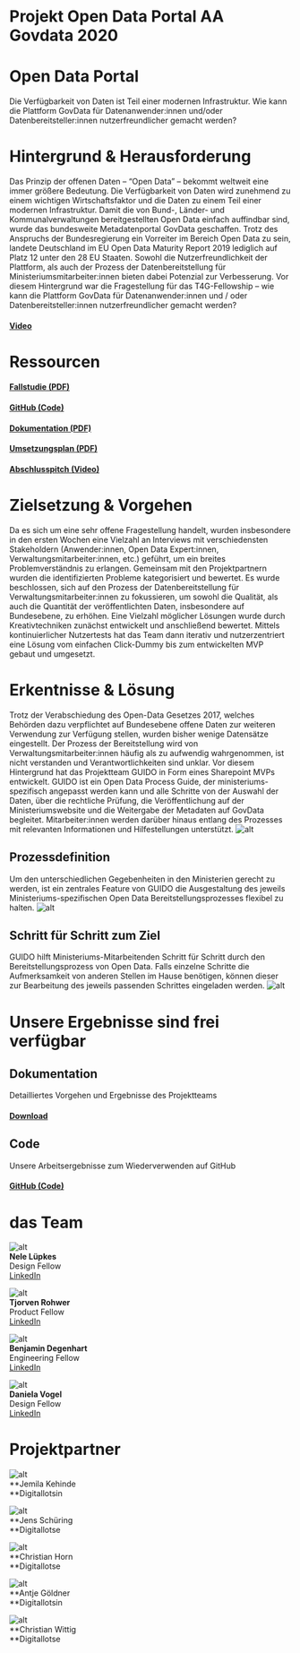 # Projekt Open Data Portal AA Govdata 2020


# Open Data Portal

Die Verfügbarkeit von Daten ist Teil einer modernen Infrastruktur.  Wie kann die Plattform GovData für Datenanwender:innen und/oder Datenbereitsteller:innen nutzerfreundlicher gemacht werden?


# Hintergrund & Herausforderung

Das Prinzip der offenen Daten – “Open Data” – bekommt weltweit eine immer größere Bedeutung. Die Verfügbarkeit von Daten wird zunehmend zu einem wichtigen Wirtschaftsfaktor und die Daten zu einem Teil einer modernen Infrastruktur. Damit die von Bund-, Länder- und Kommunalverwaltungen bereitgestellten Open Data einfach auffindbar sind, wurde das bundesweite Metadatenportal GovData geschaffen. Trotz des Anspruchs der Bundesregierung ein Vorreiter im Bereich Open Data zu sein, landete Deutschland im EU Open Data Maturity Report 2019 lediglich auf Platz 12 unter den 28 EU Staaten. Sowohl die Nutzerfreundlichkeit der Plattform, als auch der Prozess der Datenbereitstellung für Ministeriumsmitarbeiter:innen bieten dabei Potenzial zur Verbesserung. Vor diesem Hintergrund war die Fragestellung für das T4G-Fellowship – wie kann die Plattform GovData für Datenanwender:innen und / oder Datenbereitsteller:innen nutzerfreundlicher gemacht werden?


#### [Video](v1_GuidoErklaervideo_OpenDataPortal.mp4)


# Ressourcen


#### [Fallstudie (PDF)](f1_Fallstudie_OpenDataPortal.pdf)


#### [GitHub (Code)](https://github.com/tech4germany/open-data-process-guide)


#### [Dokumentation (PDF)](f2_Projektdokumentation_OpenDataPortal.pdf)


#### [Umsetzungsplan (PDF)](f3_Umsetzungsplan_OpenDataPortal.pdf)


#### [Abschlusspitch (Video)](https://youtu.be/UzrPXo_7ht0)


# Zielsetzung & Vorgehen

Da es sich um eine sehr offene Fragestellung handelt, wurden insbesondere in den ersten Wochen eine Vielzahl an Interviews mit verschiedensten Stakeholdern (Anwender:innen, Open Data Expert:innen, Verwaltungsmitarbeiter:innen, etc.) geführt, um ein breites Problemverständnis zu erlangen. Gemeinsam mit den Projektpartnern wurden die identifizierten Probleme kategorisiert und bewertet. Es wurde beschlossen,  sich auf den Prozess der Datenbereitstellung für Verwaltungsmitarbeiter:innen zu fokussieren, um sowohl die Qualität, als auch die Quantität der veröffentlichten Daten, insbesondere auf Bundesebene, zu erhöhen. Eine Vielzahl möglicher Lösungen wurde durch Kreativtechniken zunächst entwickelt und anschließend bewertet. Mittels kontinuierlicher Nutzertests hat das Team dann iterativ und nutzerzentriert eine Lösung vom einfachen Click-Dummy bis zum entwickelten MVP gebaut und umgesetzt.


# Erkentnisse & Lösung

Trotz der Verabschiedung des Open-Data Gesetzes 2017, welches Behörden dazu verpflichtet auf Bundesebene offene Daten zur weiteren Verwendung zur Verfügung stellen, wurden bisher wenige Datensätze eingestellt. Der Prozess der Bereitstellung wird von Verwaltungsmitarbeiter:innen häufig als zu aufwendig wahrgenommen, ist nicht verstanden und Verantwortlichkeiten sind unklar. Vor diesem Hintergrund hat das Projektteam GUIDO in Form eines Sharepoint MVPs entwickelt. GUIDO ist ein Open Data Process Guide, der ministeriums-spezifisch angepasst werden kann und alle Schritte von der Auswahl der Daten, über die rechtliche Prüfung, die Veröffentlichung auf der Ministeriumswebsite und die Weitergabe der Metadaten auf GovData begleitet. Mitarbeiter:innen werden darüber hinaus entlang des Prozesses mit relevanten Informationen und Hilfestellungen unterstützt.
![alt](1_1-startseite_OpenDataPortal-1280x1201.png)


## Prozessdefinition

Um den unterschiedlichen Gegebenheiten in den Ministerien gerecht zu werden, ist ein zentrales Feature von GUIDO die Ausgestaltung des jeweils Ministeriums-spezifischen Open Data Bereitstellungsprozesses flexibel zu halten.
![alt](2_0-Prozessdefinierung_OpenDataPortal-1280x1042.png)

## Schritt für Schritt zum Ziel

GUIDO hilft Ministeriums-Mitarbeitenden Schritt für Schritt durch den Bereitstellungsprozess von Open Data. Falls einzelne Schritte die Aufmerksamkeit von anderen Stellen im Hause benötigen, können dieser zur Bearbeitung des jeweils passenden Schrittes eingeladen werden.
![alt](3_2-prozessschritte-abschluss_OpenDataPortal-1280x1042.png)

# Unsere Ergebnisse sind frei verfügbar


## Dokumentation

Detailliertes Vorgehen und Ergebnisse des Projektteams


#### [Download](f2_Projektdokumentation_OpenDataPortal.pdf) 


## Code

Unsere Arbeitsergebnisse zum Wiederverwenden auf GitHub


#### [GitHub (Code)](https://github.com/tech4germany/open-data-process-guide) 


# das Team

![alt](4_Fellow-Nele-Lüpkes-Profilfoto_-scaled.jpg) \
**Nele Lüpkes** \
Design Fellow \
[LinkedIn](https://www.linkedin.com/in/nelel%C3%BCpkes/) 

![alt](5_TjorvenSW-1280x1600.jpg) \
**Tjorven Rohwer** \
Product Fellow \
[LinkedIn](https://www.linkedin.com/in/tjorvenrohwer/)

![alt](6_Fellow-BenjaminDegenhart_Profilfoto_-1280x1600.jpg) \
**Benjamin Degenhart** \
Engineering Fellow \
[LinkedIn](https://www.linkedin.com/in/bdegenhart/)

![alt](7_Fellow-Daniela-Vogel-Profilfoto-_-1280x1600.jpg) \
**Daniela Vogel** \
Design Fellow \
[LinkedIn](https://www.linkedin.com/in/daniela-vogel-9831b7183/)


# Projektpartner

![alt](8_JemilaKehinde-DL-OpenDataPortal.jpg) \
**Jemila Kehinde \
**Digitallotsin

![alt](9_JensSchuering-DL-OpenDataPortal.jpg) \
**Jens Schüring \
**Digitallotse

![alt](10_ChristianHorn-DL-OpenDataPortal-1280x1600.jpg) \
**Christian Horn \
**Digitallotse

![alt](11_AntjeGoeldner-DL-OpenDataPortal.jpg) \
**Antje Göldner \
**Digitallotsin

![alt](12_ChristianWittig-DL-OpenDataPortal.jpg) \
**Christian Wittig \
**Digitallotse
